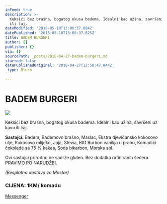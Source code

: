 ```yaml
---
inFeed: true
description: >-
  Keksići bez brašna, bogatog okusa badema. Idealni kao užina, savršeni uz kavu
  ili čaj.
dateModified: '2018-05-10T13:00:37.084Z'
datePublished: '2018-05-10T13:00:37.825Z'
title: BADEM BURGERI
author: []
publisher: {}
via: {}
sourcePath: _posts/2018-04-27-badem-burgeri.md
starred: false
datePublishedOriginal: '2018-04-27T12:58:47.044Z'
_type: Blurb

---
```

# BADEM BURGERI
![](https://the-grid-user-content.s3-us-west-2.amazonaws.com/24fde023-7d65-47f2-a309-82fc4d2ad350.jpg)

Keksići bez brašna, bogatog okusa badema. Idealni kao užina, savršeni uz kavu ili čaj.

**Sastojci:** Badem, Bademovo brašno, Maslac, Ekstra djevičansko kokosovo ulje, Kokosovo mlijeko, Jaja, Stevia, BIO Burbon vanilija u prahu, Komadići čokolade sa 75 % kakaa, Soda bikarbon, Morska sol.

Ovi sastojci prirodno ne sadrže gluten. Bez dodatka rafiniranih šećera. PRAVIMO PO NARUDŽBI.

_(Besplatna dostava za Mostar)_

### CIJENA: 1KM/ komadu
[Messenger][0]

[0]: https://www.messenger.com/t/greenday.kolaci.peciva